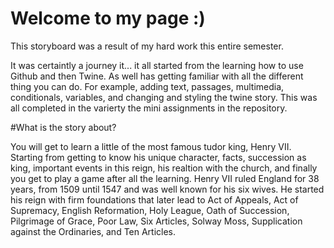 # Welcome to my page :)

This storyboard was a result of my hard work this entire semester. 

It was certaintly a journey it... it all started from the learning how to use Github and then Twine. As well has getting familiar with all the different thing you can do. For example, adding text, passages, multimedia, conditionals, variables, and changing and styling the twine story. This was all completed in the varierty the mini assignments in the repository. 

#What is the story about?

You will get to learn a little of the most famous tudor king, Henry VII. Starting from getting to know his unique character, facts, succession as king, important events in this reign, his realtion with the church, and finally you get to play a game after all the learning.
Henry VII ruled England for 38 years, from 1509 until 1547 and was well known for his six wives. He started his reign with firm foundations that later lead to Act of Appeals, Act of Supremacy, English Reformation, Holy League, Oath of Succession, Pilgrimage of Grace, Poor Law, Six Articles, Solway Moss, Supplication against the Ordinaries, and Ten Articles.
